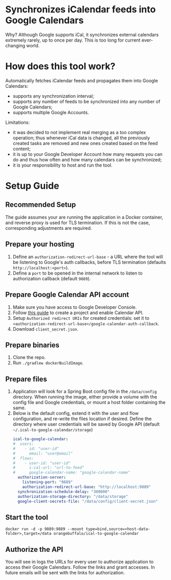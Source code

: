 # Synchronizes iCalendar feeds into Google Calendars
Why? Although Google supports iCal, it synchronizes external calendars extremely rarely, up to once per day. 
This is too long for current ever-changing world. 

# How does this tool work?
Automatically fetches iCalendar feeds and propagates them into Google Calendars:
* supports any synchronization interval;
* supports any number of feeds to be synchronized into any number of Google Calendars;
* supports multiple Google Accounts.

Limitations:
* it was decided to not implement real merging as a too complex operation; thus whenever iCal data is changed, 
all the previously created tasks are removed and new ones created based on the feed content;
* it is up to your Google Developer Account how many requests you can do and thus how often 
and how many calendars can be synchronized;
* it is your responsibility to host and run the tool.

# Setup Guide

## Recommended Setup

The guide assumes your are running the application in a Docker container, and reverse proxy is used for TLS termination.
If this is not the case, corresponding adjustments are required.

## Prepare your hosting

1. Define an `authorization-redirect-url-base` - a URL where the tool will be listening to Google's auth callbacks, 
before TLS termination (defaults `http://localhost:<port>`).
2. Define a `port` to be opened in the internal network to listen to authorization callback (default `9889`).

## Prepare Google Calendar API account

1. Make sure you have access to Google Developer Console.
2. Follow [this guide](https://console.developers.google.com/flows/enableapi?apiid=calendar) to create a project and enable Calendar API.
3. Setup `Authorized redirect URIs` for created credentials: set it to `<authorization-redirect-url-base>/google-calendar-auth-callback`.
4. Download `client_secret.json`.

## Prepare binaries

1. Clone the repo.
2. Run `./gradlew dockerBuildImage`.

## Prepare files

1. Application will look for a Spring Boot config file in the `/data/config` directory. When running the image, 
either provide a volume with the config file and Google credentials, or mount a host folder containing the same.
2. Below is the default config, extend it with the user and flow configuration, 
and re-write the files location if desired.
Define the directory where user credentials will be saved by Google API (default `~/.ical-to-google-calendar/storage`)
    ```yaml
    ical-to-google-calendar:
    #  users:
    #    - id: "user-id"
    #      email: "user@email"
    #  flows:
    #    - user-id: "user-id"
    #      i-cal-url: "url-to-feed"
    #      google-calendar-name: "google-calendar-name"
      authorization-server:
        listening-port: "9889"
        authorization-redirect-url-base: "http://localhost:9889"
      synchronization-schedule-delay: "300000"
      authorization-storage-directory: "/data/storage"
      google-client-secrets-file: "/data/config/client-secret.json"
    ```

## Start the tool

`docker run -d -p 9889:9889 --mount type=bind,source=<host-data-folder>,target=/data orangebuffalo/ical-to-google-calendar`

## Authorize the API

You will see in logs the URLs for every user to authorize application to access their Google Calendars. 
Follow the links and grant accesses. In future emails will be sent with the links for authorization.

